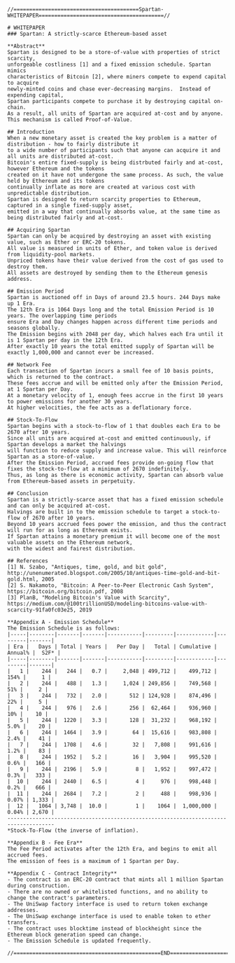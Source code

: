     //========================================Spartan-WHITEPAPER========================================//
    
    # WHITEPAPER
    ### Spartan: A strictly-scarce Ethereum-based asset
    
    **Abstract**
    Spartan is designed to be a store-of-value with properties of strict scarcity,
    unforgeable costliness [1] and a fixed emission schedule. Spartan mimics
    characteristics of Bitcoin [2], where miners compete to expend capital to acquire
    newly-minted coins and chase ever-decreasing margins.  Instead of expending capital,
    Spartan participants compete to purchase it by destroying capital on-chain.
    As a result, all units of Spartan are acquired at-cost and by anyone.
    This mechanism is called Proof-of-Value.
    
    ## Introduction
    When a new monetary asset is created the key problem is a matter of distribution - how to fairly distribute it
    to a wide number of participants such that anyone can acquire it and all units are distributed at-cost.
    Bitcoin's entire fixed-supply is being distrbuted fairly and at-cost, however Ethereum and the tokens
    created on it have not undergone the same process. As such, the value held by Ethereum and its tokens
    continually inflate as more are created at various cost with unpredictable distribution.
    Spartan is designed to return scarcity properties to Ethereum, captured in a single fixed-supply asset,
    emitted in a way that continually absorbs value, at the same time as being distributed fairly and at-cost.
    
    ## Acquiring Spartan
    Spartan can only be acquired by destroying an asset with existing value, such as Ether or ERC-20 tokens.
    All value is measured in units of Ether, and token value is derived from liquidity-pool markets.
    Unpriced tokens have their value derived from the cost of gas used to destroy them.
    All assets are destroyed by sending them to the Ethereum genesis address.

    ## Emission Period
    Spartan is auctioned off in Days of around 23.5 hours. 244 Days make up 1 Era.
    The 12th Era is 1064 Days long and the total Emission Period is 10 years. The overlapping time periods
    ensure Era and Day changes happen across different time periods and seasons globally.
    The Emission begins with 2048 per day, which halves each Era until it is 1 Spartan per day in the 12th Era.
    After exactly 10 years the total emitted supply of Spartan will be exactly 1,000,000 and cannot ever be increased.

    ## Network Fee
    Each transaction of Spartan incurs a small fee of 10 basis points, which is returned to the contract.
    These fees accrue and will be emitted only after the Emission Period, at 1 Spartan per Day.
    At a monetary velocity of 1, enough fees accrue in the first 10 years to power emissions for another 30 years.
    At higher velocities, the fee acts as a deflationary force.

    ## Stock-To-Flow
    Spartan begins with a stock-to-flow of 1 that doubles each Era to be 2670 after 10 years.
    Since all units are acquired at-cost and emitted continuously, if Spartan develops a market the halvings
    will function to reduce supply and increase value. This will reinforce Spartan as a store-of-value.
    After the Emission Period, accrued fees provide on-going flow that fixes the stock-to-flow at a minimum of 2670 indefinitely.
    Thus, as long as there is economic activity, Spartan can absorb value from Ethereum-based assets in perpetuity.

    ## Conclusion
    Spartan is a strictly-scarce asset that has a fixed emission schedule and can only be acquired at-cost.
    Halvings are built in to the emission schedule to target a stock-to-flow of 2670 after 10 years.
    Beyond 10 years accrued fees power the emission, and thus the contract will run for as long as Ethereum exists.
    If Spartan attains a monetary premium it will become one of the most valuable assets on the Ethereum network,
    with the widest and fairest distribution.

    ## References
    [1] N. Szabo, "Antiques, time, gold, and bit gold", http://unenumerated.blogspot.com/2005/10/antiques-time-gold-and-bit-gold.html, 2005
    [2] S. Nakamoto, "Bitcoin: A Peer-to-Peer Electronic Cash System", https://bitcoin.org/bitcoin.pdf, 2008
    [3] PlanB, "Modeling Bitcoin's Value with Scarcity", https://medium.com/@100trillionUSD/modeling-bitcoins-value-with-scarcity-91fa0fc03e25, 2019

    **Appendix A - Emission Schedule**
    The Emission Schedule is as follows:
    |-----|--------|-------|-------|-----------|---------|------------|---------|-------|
    | Era |   Days | Total | Years |   Per Day |   Total | Cumulative | Annual% |  S2F* |
    |-----|--------|-------|-------|-----------|---------|------------|---------|-------|
    |   1 |    244 |   244 |   0.7 |     2,048 | 499,712 |    499,712 |    154% |     1 |
    |   2 |    244 |   488 |   1.3 |     1,024 | 249,856 |    749,568 |     51% |     2 |
    |   3 |    244 |   732 |   2.0 |       512 | 124,928 |    874,496 |     22% |     5 |
    |   4 |    244 |   976 |   2.6 |       256 |  62,464 |    936,960 |     10% |    10 |
    |   5 |    244 |  1220 |   3.3 |       128 |  31,232 |    968,192 |    5.0% |    20 |
    |   6 |    244 |  1464 |   3.9 |        64 |  15,616 |    983,808 |    2.4% |    41 |
    |   7 |    244 |  1708 |   4.6 |        32 |   7,808 |    991,616 |    1.2% |    83 |
    |   8 |    244 |  1952 |   5.2 |        16 |   3,904 |    995,520 |    0.6% |   166 |
    |   9 |    244 |  2196 |   5.9 |         8 |   1,952 |    997,472 |    0.3% |   333 |
    |  10 |    244 |  2440 |   6.5 |         4 |     976 |    998,448 |    0.2% |   666 |
    |  11 |    244 |  2684 |   7.2 |         2 |     488 |    998,936 |   0.07% | 1,333 |
    |  12 |   1064 | 3,748 |  10.0 |         1 |    1064 |  1,000,000 |   0.04% | 2,670 |
    -------------------------------------------------------------------------------------
    *Stock-To-Flow (the inverse of inflation).

    **Appendix B - Fee Era**
    The Fee Period activates after the 12th Era, and begins to emit all accrued fees.
    The emission of fees is a maximum of 1 Spartan per Day.

    **Appendix C - Contract Integrity**
    - The contract is an ERC-20 contract that mints all 1 million Spartan during construction.
    - There are no owned or whitelisted functions, and no ability to change the contract's parameters.
    - The UniSwap factory interface is used to return token exchange addresses.
    - The UniSwap exchange interface is used to enable token to ether transfers.
    - The contract uses blocktime instead of blockheight since the Ethereum block generation speed can change.
    - The Emission Schedule is updated frequently.

    //===============================================END===============================================//
